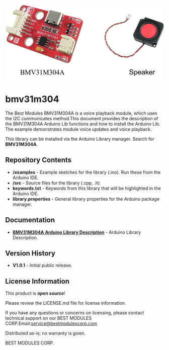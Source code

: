 <div align=center>
<img src="https://github.com/BestModules-Libraries/img/blob/main/BMV31M304A_V1.0.png" width="506" height="240"> 
</div> 

bmv31m304
===========================================================

The Best Modules BMV31M304A is a voice playback module, which uses the I2C communicates method.This document provides the description of the BMV31M304A Arduino Lib functions and how to install the Arduino Lib. The example demonstrates module voice updates and voice playback.

This library can be installed via the Arduino Library manager. Search for **BMV31M304A**. 

Repository Contents
-------------------

* **/examples** - Example sketches for the library (.ino). Run these from the Arduino IDE. 
* **/src** - Source files for the library (.cpp, .h).
* **keywords.txt** - Keywords from this library that will be highlighted in the Arduino IDE. 
* **library.properties** - General library properties for the Arduino package manager. 

Documentation 
-------------------

* **[BMV31M304A Arduino Library Description]( https://www.bestmodulescorp.com/bmv31m304a.html)** - Arduino Library Description.

Version History  
-------------------

* **V1.0.1** - Initial public release.

  
License Information
-------------------

This product is _**open source**_! 

Please review the LICENSE.md file for license information. 

If you have any questions or concerns on licensing, please contact technical support on our BEST MODULES CORP.Email:service@bestmodulescorp.com

Distributed as-is; no warranty is given.

BEST MODULES CORP.

